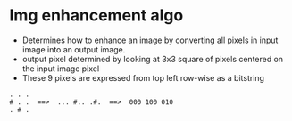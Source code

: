 # Img enhancement algo

- Determines how to enhance an image by converting all pixels in input image into an output image.
- output pixel determined by looking at 3x3 square of pixels centered on the input image pixel
- These 9 pixels are expressed from top left row-wise as a bitstring

```
. . .
# . .  ==>  ... #.. .#.  ==>  000 100 010
. # .
```




